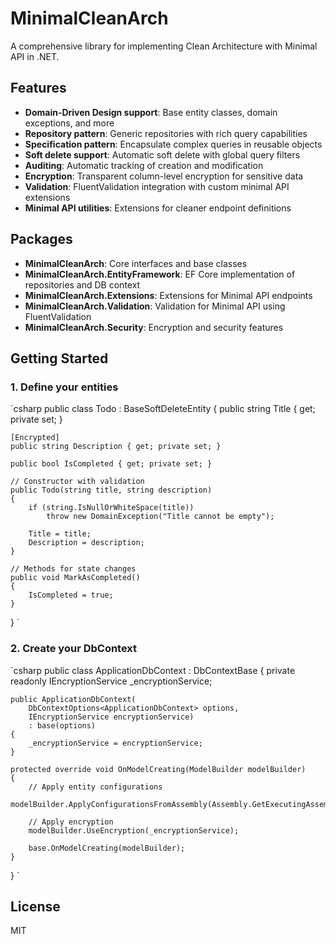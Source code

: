 ﻿# MinimalCleanArch

A comprehensive library for implementing Clean Architecture with Minimal API in .NET.

## Features

- **Domain-Driven Design support**: Base entity classes, domain exceptions, and more
- **Repository pattern**: Generic repositories with rich query capabilities
- **Specification pattern**: Encapsulate complex queries in reusable objects
- **Soft delete support**: Automatic soft delete with global query filters
- **Auditing**: Automatic tracking of creation and modification
- **Encryption**: Transparent column-level encryption for sensitive data
- **Validation**: FluentValidation integration with custom minimal API extensions
- **Minimal API utilities**: Extensions for cleaner endpoint definitions

## Packages

- **MinimalCleanArch**: Core interfaces and base classes
- **MinimalCleanArch.EntityFramework**: EF Core implementation of repositories and DB context
- **MinimalCleanArch.Extensions**: Extensions for Minimal API endpoints
- **MinimalCleanArch.Validation**: Validation for Minimal API using FluentValidation
- **MinimalCleanArch.Security**: Encryption and security features

## Getting Started

### 1. Define your entities

`csharp
public class Todo : BaseSoftDeleteEntity
{
    public string Title { get; private set; }
    
    [Encrypted]
    public string Description { get; private set; }
    
    public bool IsCompleted { get; private set; }
    
    // Constructor with validation
    public Todo(string title, string description)
    {
        if (string.IsNullOrWhiteSpace(title))
            throw new DomainException("Title cannot be empty");
            
        Title = title;
        Description = description;
    }
    
    // Methods for state changes
    public void MarkAsCompleted()
    {
        IsCompleted = true;
    }
}
`

### 2. Create your DbContext

`csharp
public class ApplicationDbContext : DbContextBase
{
    private readonly IEncryptionService _encryptionService;
    
    public ApplicationDbContext(
        DbContextOptions<ApplicationDbContext> options,
        IEncryptionService encryptionService)
        : base(options)
    {
        _encryptionService = encryptionService;
    }
    
    protected override void OnModelCreating(ModelBuilder modelBuilder)
    {
        // Apply entity configurations
        modelBuilder.ApplyConfigurationsFromAssembly(Assembly.GetExecutingAssembly());
        
        // Apply encryption
        modelBuilder.UseEncryption(_encryptionService);
        
        base.OnModelCreating(modelBuilder);
    }
}
`

## License

MIT
